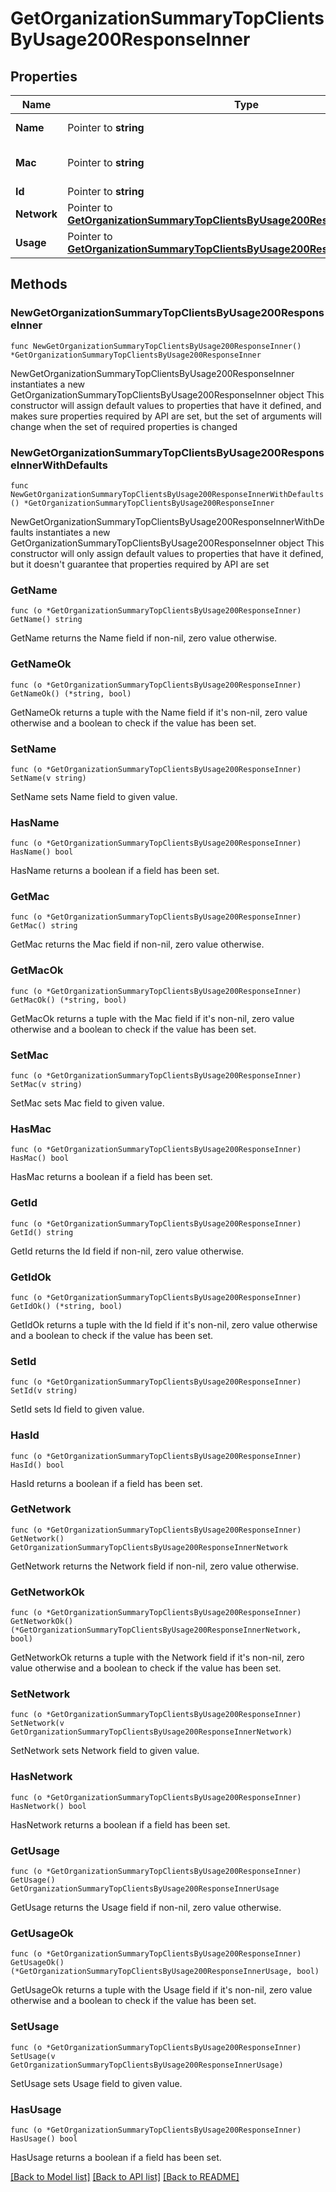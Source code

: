 # GetOrganizationSummaryTopClientsByUsage200ResponseInner

## Properties

Name | Type | Description | Notes
------------ | ------------- | ------------- | -------------
**Name** | Pointer to **string** | Name of client | [optional] 
**Mac** | Pointer to **string** | MAC address of client | [optional] 
**Id** | Pointer to **string** | ID of client | [optional] 
**Network** | Pointer to [**GetOrganizationSummaryTopClientsByUsage200ResponseInnerNetwork**](GetOrganizationSummaryTopClientsByUsage200ResponseInnerNetwork.md) |  | [optional] 
**Usage** | Pointer to [**GetOrganizationSummaryTopClientsByUsage200ResponseInnerUsage**](GetOrganizationSummaryTopClientsByUsage200ResponseInnerUsage.md) |  | [optional] 

## Methods

### NewGetOrganizationSummaryTopClientsByUsage200ResponseInner

`func NewGetOrganizationSummaryTopClientsByUsage200ResponseInner() *GetOrganizationSummaryTopClientsByUsage200ResponseInner`

NewGetOrganizationSummaryTopClientsByUsage200ResponseInner instantiates a new GetOrganizationSummaryTopClientsByUsage200ResponseInner object
This constructor will assign default values to properties that have it defined,
and makes sure properties required by API are set, but the set of arguments
will change when the set of required properties is changed

### NewGetOrganizationSummaryTopClientsByUsage200ResponseInnerWithDefaults

`func NewGetOrganizationSummaryTopClientsByUsage200ResponseInnerWithDefaults() *GetOrganizationSummaryTopClientsByUsage200ResponseInner`

NewGetOrganizationSummaryTopClientsByUsage200ResponseInnerWithDefaults instantiates a new GetOrganizationSummaryTopClientsByUsage200ResponseInner object
This constructor will only assign default values to properties that have it defined,
but it doesn't guarantee that properties required by API are set

### GetName

`func (o *GetOrganizationSummaryTopClientsByUsage200ResponseInner) GetName() string`

GetName returns the Name field if non-nil, zero value otherwise.

### GetNameOk

`func (o *GetOrganizationSummaryTopClientsByUsage200ResponseInner) GetNameOk() (*string, bool)`

GetNameOk returns a tuple with the Name field if it's non-nil, zero value otherwise
and a boolean to check if the value has been set.

### SetName

`func (o *GetOrganizationSummaryTopClientsByUsage200ResponseInner) SetName(v string)`

SetName sets Name field to given value.

### HasName

`func (o *GetOrganizationSummaryTopClientsByUsage200ResponseInner) HasName() bool`

HasName returns a boolean if a field has been set.

### GetMac

`func (o *GetOrganizationSummaryTopClientsByUsage200ResponseInner) GetMac() string`

GetMac returns the Mac field if non-nil, zero value otherwise.

### GetMacOk

`func (o *GetOrganizationSummaryTopClientsByUsage200ResponseInner) GetMacOk() (*string, bool)`

GetMacOk returns a tuple with the Mac field if it's non-nil, zero value otherwise
and a boolean to check if the value has been set.

### SetMac

`func (o *GetOrganizationSummaryTopClientsByUsage200ResponseInner) SetMac(v string)`

SetMac sets Mac field to given value.

### HasMac

`func (o *GetOrganizationSummaryTopClientsByUsage200ResponseInner) HasMac() bool`

HasMac returns a boolean if a field has been set.

### GetId

`func (o *GetOrganizationSummaryTopClientsByUsage200ResponseInner) GetId() string`

GetId returns the Id field if non-nil, zero value otherwise.

### GetIdOk

`func (o *GetOrganizationSummaryTopClientsByUsage200ResponseInner) GetIdOk() (*string, bool)`

GetIdOk returns a tuple with the Id field if it's non-nil, zero value otherwise
and a boolean to check if the value has been set.

### SetId

`func (o *GetOrganizationSummaryTopClientsByUsage200ResponseInner) SetId(v string)`

SetId sets Id field to given value.

### HasId

`func (o *GetOrganizationSummaryTopClientsByUsage200ResponseInner) HasId() bool`

HasId returns a boolean if a field has been set.

### GetNetwork

`func (o *GetOrganizationSummaryTopClientsByUsage200ResponseInner) GetNetwork() GetOrganizationSummaryTopClientsByUsage200ResponseInnerNetwork`

GetNetwork returns the Network field if non-nil, zero value otherwise.

### GetNetworkOk

`func (o *GetOrganizationSummaryTopClientsByUsage200ResponseInner) GetNetworkOk() (*GetOrganizationSummaryTopClientsByUsage200ResponseInnerNetwork, bool)`

GetNetworkOk returns a tuple with the Network field if it's non-nil, zero value otherwise
and a boolean to check if the value has been set.

### SetNetwork

`func (o *GetOrganizationSummaryTopClientsByUsage200ResponseInner) SetNetwork(v GetOrganizationSummaryTopClientsByUsage200ResponseInnerNetwork)`

SetNetwork sets Network field to given value.

### HasNetwork

`func (o *GetOrganizationSummaryTopClientsByUsage200ResponseInner) HasNetwork() bool`

HasNetwork returns a boolean if a field has been set.

### GetUsage

`func (o *GetOrganizationSummaryTopClientsByUsage200ResponseInner) GetUsage() GetOrganizationSummaryTopClientsByUsage200ResponseInnerUsage`

GetUsage returns the Usage field if non-nil, zero value otherwise.

### GetUsageOk

`func (o *GetOrganizationSummaryTopClientsByUsage200ResponseInner) GetUsageOk() (*GetOrganizationSummaryTopClientsByUsage200ResponseInnerUsage, bool)`

GetUsageOk returns a tuple with the Usage field if it's non-nil, zero value otherwise
and a boolean to check if the value has been set.

### SetUsage

`func (o *GetOrganizationSummaryTopClientsByUsage200ResponseInner) SetUsage(v GetOrganizationSummaryTopClientsByUsage200ResponseInnerUsage)`

SetUsage sets Usage field to given value.

### HasUsage

`func (o *GetOrganizationSummaryTopClientsByUsage200ResponseInner) HasUsage() bool`

HasUsage returns a boolean if a field has been set.


[[Back to Model list]](../README.md#documentation-for-models) [[Back to API list]](../README.md#documentation-for-api-endpoints) [[Back to README]](../README.md)


